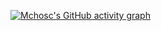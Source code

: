 [![Mchosc's GitHub activity graph](https://github-readme-activity-graph.vercel.app/graph?username=mchosc&theme=react-dark)](https://github.com/ashutosh00710/github-readme-activity-graph)
